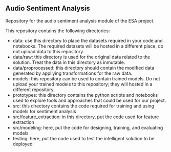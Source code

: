 ## Audio Sentiment Analysis

Repository for the audio sentiment analysis module of the ESA project.

This repository contains the following directories:
* data: use this directory to place the datasets required in your code and notebooks. The required datasets will be hosted in a different place, do not upload data to this repository.
* data/raw: this directory is used for the original data related to the solution. Treat the data in this directory as inmutable.
* data/proprocessed: this directory should contain the modified data generated by appliying transformations for the raw data.
* models: this repository can be used to contain trained models. Do not upload your trained models to this repository; they will hosted in a different repository.
* prototypes: this directory contains the python scripts and notebooks used to explore tools and approaches that could be used for our project.
* src: this directory contains the code required for training and using models for sentiment analysis
* src/feature_extraction: in this directory, put the code used for feature extraction
* src/modeling: here, put the code for designing, training, and evaluating models
* testing: here, put the code used to test the intelligent solution to be deployed


